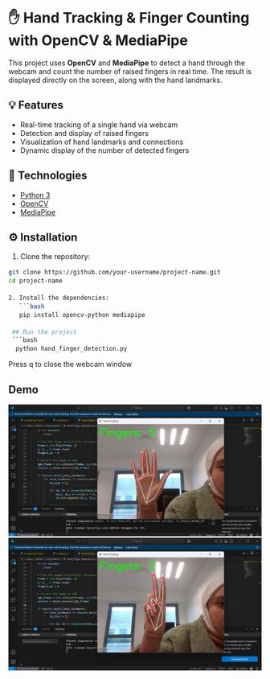 # ✋ Hand Tracking & Finger Counting with OpenCV & MediaPipe

This project uses **OpenCV** and **MediaPipe** to detect a hand through the webcam and count the number of raised fingers in real time. The result is displayed directly on the screen, along with the hand landmarks.

## 💡 Features

- Real-time tracking of a single hand via webcam
- Detection and display of raised fingers
- Visualization of hand landmarks and connections
- Dynamic display of the number of detected fingers

## 🔧 Technologies

- [Python 3](https://www.python.org/)
- [OpenCV](https://opencv.org/)
- [MediaPipe](https://mediapipe.dev/)

## ⚙️ Installation

1. Clone the repository:

```bash
git clone https://github.com/your-username/project-name.git
cd project-name

2. Install the dependencies:
   ```bash
   pip install opencv-python mediapipe

 ## Run the project
 ```bash
  python hand_finger_detection.py
 ```
Press q to close the webcam window

## Demo
![Demo Image](screen/image1.png)
![Demo Image](screen/image2.png)

